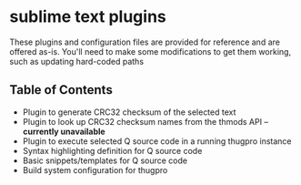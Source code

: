 # sublime text plugins

These plugins and configuration files are provided for reference and are offered as-is.
You'll need to make some modifications to get them working, such as updating hard-coded paths


## Table of Contents
- Plugin to generate CRC32 checksum of the selected text
- Plugin to look up CRC32 checksum names from the thmods API – **currently unavailable**
- Plugin to execute selected Q source code in a running thugpro instance
- Syntax highlighting definition for Q source code
- Basic snippets/templates for Q source code
- Build system configuration for thugpro
